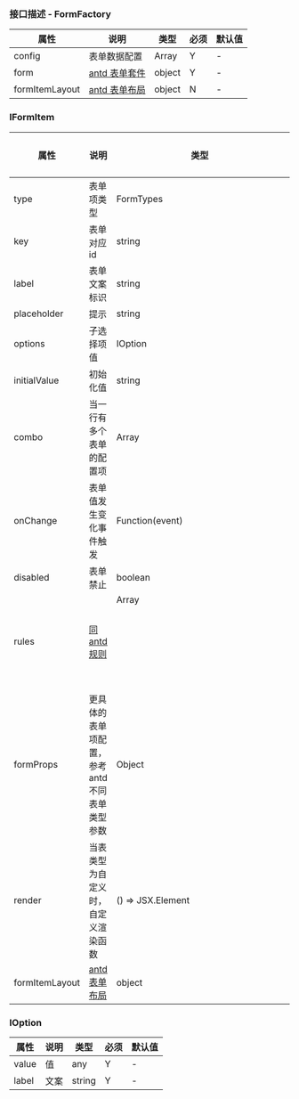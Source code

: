### 接口描述 - FormFactory
| 属性            | 说明           | 类型            | 必须 | 默认值 |
| --------------- | -------------- | --------------- | ---- | ------ |
| config | 表单数据配置  | Array<IFormItem> | Y    | -      |
| form |  [antd 表单套件](https://ant.design/components/form-cn/)           | object          | Y    | -    |
| formItemLayout |  [antd 表单布局](https://ant.design/components/grid/#Col)           | object          | N    | -    |

### IFormItem
| 属性     | 说明     | 类型                | 必须 | 默认值 |
| -------- | -------- | ------------------- | ---- | ------ |
| type | 表单项类型 | FormTypes | Y    | -      |
| key      | 表单对应id | string              | Y    | -      |
| label | 表单文案标识   | string     | N    | -      |
| placeholder | 提示   | string     | N    | -      |
| options | 子选择项值   | IOption | N    | -      |
| initialValue | 初始化值   | string | N    | -      |
| combo | 当一行有多个表单的配置项   | Array<IFormItem> | N    | -      |
| onChange | 表单值发生变化事件触发 | Function(event) | N    | -      |
| disabled | 表单禁止 | boolean | N    | -      |
| rules | [同antd规则](https://ant.design/components/form-cn/#%E6%A0%A1%E9%AA%8C%E8%A7%84%E5%88%99) | Array<object> | N    | -      |
| formProps | 更具体的表单项配置，参考antd不同表单类型参数 | Object | N    | -      |
| render | 当表类型为自定义时，自定义渲染函数 | () => JSX.Element | N    | -      |
| formItemLayout |  [antd 表单布局](https://ant.design/components/grid/#Col)           | object          | N    | -    |

### IOption
| 属性     | 说明     | 类型                | 必须 | 默认值 |
| -------- | -------- | ------------------- | ---- | ------ |
| value | 值 | any | Y    | -      |
| label | 文案 | string | Y    | -      |


